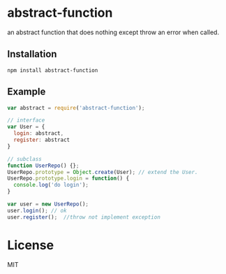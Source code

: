 
# abstract-function

an abstract function that does nothing except throw an error when called.

## Installation

```
npm install abstract-function
```
## Example

```js
var abstract = require('abstract-function');

// interface
var User = {
  login: abstract,
  register: abstract
}

// subclass
function UserRepo() {};
UserRepo.prototype = Object.create(User); // extend the User.
UserRepo.prototype.login = function() {
  console.log('do login');
}

var user = new UserRepo();
user.login(); // ok
user.register();  //throw not implement exception

```

# License

  MIT
